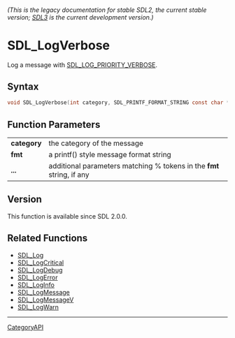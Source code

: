###### (This is the legacy documentation for stable SDL2, the current stable version; [SDL3](https://wiki.libsdl.org/SDL3/) is the current development version.)
# SDL_LogVerbose

Log a message with [SDL_LOG_PRIORITY_VERBOSE](SDL_LOG_PRIORITY_VERBOSE.md).

## Syntax

```c
void SDL_LogVerbose(int category, SDL_PRINTF_FORMAT_STRING const char *fmt, ...) SDL_PRINTF_VARARG_FUNC(2);

```

## Function Parameters

|                  |                                                                       |
| ---------------- | --------------------------------------------------------------------- |
| **category**     | the category of the message                                           |
| **fmt**          | a printf() style message format string                                |
| **...**          | additional parameters matching % tokens in the **fmt** string, if any |

## Version

This function is available since SDL 2.0.0.

## Related Functions

* [SDL_Log](SDL_Log.md)
* [SDL_LogCritical](SDL_LogCritical.md)
* [SDL_LogDebug](SDL_LogDebug.md)
* [SDL_LogError](SDL_LogError.md)
* [SDL_LogInfo](SDL_LogInfo.md)
* [SDL_LogMessage](SDL_LogMessage.md)
* [SDL_LogMessageV](SDL_LogMessageV.md)
* [SDL_LogWarn](SDL_LogWarn.md)

----
[CategoryAPI](CategoryAPI.md)
